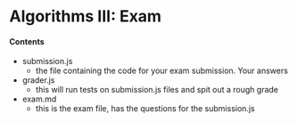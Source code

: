 # Algorithms III: Exam


#### Contents
- submission.js
    - the file containing the code for your exam submission. Your answers
- grader.js
    - this will run tests on submission.js files and spit out a rough grade
- exam.md
    - this is the exam file, has the questions for the submission.js

    